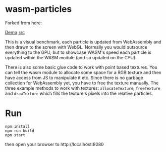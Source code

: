 # wasm-particles

Forked from here:

[Demo](https://maierfelix.github.io/wasm-particles/static)
[src](https://github.com/maierfelix/wasm-particles)

This is a visual benchmark, each particle is updated from WebAssembly and then drawn to the screen with WebGL. Normally you would outsource everything to the GPU, but to showcase WASM's speed each particle is updated within the WASM module (and so updated on the CPU).

There is also some basic glue code to work with point based textures. You can tell the wasm module to allocate some space for a RGB texture and then have access from JS to manipulate it etc. Since there is no garbage collection for WebAssembly yet, you have to free the texture manually. The three example methods to work with textures: ``allocateTexture``, ``freeTexture`` and ``drawTexture`` which fills the texture's pixels into the relative particles.

# Run
```
npm install
npm run build
npm start
```
then open your browser to http://localhost:8080

